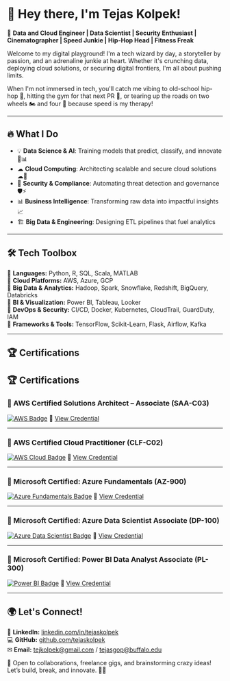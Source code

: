 # 👋 Hey there, I'm Tejas Kolpek!  

🚀 **Data and Cloud Engineer | Data Scientist | Security Enthusiast | Cinematographer | Speed Junkie | Hip-Hop Head | Fitness Freak**

Welcome to my digital playground! I'm a tech wizard by day, a storyteller by passion, and an adrenaline junkie at heart. Whether it's crunching data, deploying cloud solutions, or securing digital frontiers, I'm all about pushing limits. 

When I'm not immersed in tech, you'll catch me vibing to old-school hip-hop 🎤, hitting the gym for that next PR 💪, or tearing up the roads on two wheels 🏍️ and four 🚗 because speed is my therapy! 

---

## 🔥 What I Do

- 💡 **Data Science & AI**: Training models that predict, classify, and innovate 🧠📊  
- ☁ **Cloud Computing**: Architecting scalable and secure cloud solutions ☁🚀  
- 🔐 **Security & Compliance**: Automating threat detection and governance 🛡️⚡  
- 📊 **Business Intelligence**: Transforming raw data into impactful insights 📈  
- 🏗 **Big Data & Engineering**: Designing ETL pipelines that fuel analytics   

---

## 🛠️ Tech Toolbox

🔹 **Languages:** Python, R, SQL, Scala, MATLAB  
🔹 **Cloud Platforms:** AWS, Azure, GCP  
🔹 **Big Data & Analytics:** Hadoop, Spark, Snowflake, Redshift, BigQuery, Databricks  
🔹 **BI & Visualization:** Power BI, Tableau, Looker  
🔹 **DevOps & Security:** CI/CD, Docker, Kubernetes, CloudTrail, GuardDuty, IAM  
🔹 **Frameworks & Tools:** TensorFlow, Scikit-Learn, Flask, Airflow, Kafka  

---
## 🏆 Certifications
## 🏆 Certifications

### 🔹 AWS Certified Solutions Architect – Associate (SAA-C03)
[![AWS Badge](https://img.credly.com/images/2e2f2cf3-b4d8-4e23-9dc8-b8b6e0986711/blob.png)](https://www.credly.com/badges/ac2ce3b6-9263-4c8e-86f1-6ab79b7bb21d)
🔗 [View Credential](https://www.credly.com/badges/ac2ce3b6-9263-4c8e-86f1-6ab79b7bb21d)

---

### 🔹 AWS Certified Cloud Practitioner (CLF-C02)
[![AWS Cloud Badge](https://img.credly.com/images/7b4c267e-40aa-4e66-93a4-52079bcb144d/blob.png)](https://www.credly.com/badges/a6fad69d-844c-49ed-b3a2-4e2b72891cb3)
🔗 [View Credential](https://www.credly.com/badges/a6fad69d-844c-49ed-b3a2-4e2b72891cb3)

---

### 🔹 Microsoft Certified: Azure Fundamentals (AZ-900)
[![Azure Fundamentals Badge](https://img.credly.com/images/64489b8b-fcbb-4e75-808e-303adafa6339/blob.png)](https://learn.microsoft.com/api/credentials/share/en-us/TejasKolpek-3065/C1B1F4D4276E832F)
🔗 [View Credential](https://learn.microsoft.com/api/credentials/share/en-us/TejasKolpek-3065/C1B1F4D4276E832F)

---

### 🔹 Microsoft Certified: Azure Data Scientist Associate (DP-100)
[![Azure Data Scientist Badge](https://img.credly.com/images/18b956c0-761d-4c37-baa7-9af51e4b07cb/blob.png)](https://www.credly.com/badges/18b956c0-761d-4c37-baa7-9af51e4b07cb)
🔗 [View Credential](https://www.credly.com/badges/18b956c0-761d-4c37-baa7-9af51e4b07cb)

---

### 🔹 Microsoft Certified: Power BI Data Analyst Associate (PL-300)
[![Power BI Badge](https://img.credly.com/images/5b9f117b-cbe3-45a0-a916-4d007472d849/blob.png)](https://www.credly.com/badges/5b9f117b-cbe3-45a0-a916-4d007472d849)
🔗 [View Credential](https://www.credly.com/badges/5b9f117b-cbe3-45a0-a916-4d007472d849)




---
## 🌍 Let's Connect!

💼 **LinkedIn:** [linkedin.com/in/tejaskolpek](https://www.linkedin.com/in/tejaskolpek/)  
💻 **GitHub:** [github.com/tejaskolpek](https://github.com/tejaskolpek)  
✉ **Email:** tejkolpek@gmail.com / tejasgop@buffalo.edu  

🤝 Open to collaborations, freelance gigs, and brainstorming crazy ideas! Let’s build, break, and innovate. 🚀🔥

